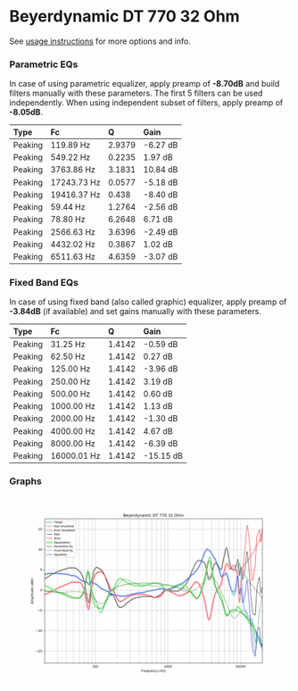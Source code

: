 # Beyerdynamic DT 770 32 Ohm
See [usage instructions](https://github.com/jaakkopasanen/AutoEq#usage) for more options and info.

### Parametric EQs
In case of using parametric equalizer, apply preamp of **-8.70dB** and build filters manually
with these parameters. The first 5 filters can be used independently.
When using independent subset of filters, apply preamp of **-8.05dB**.

| Type    | Fc          |      Q | Gain     |
|:--------|:------------|:-------|:---------|
| Peaking | 119.89 Hz   | 2.9379 | -6.27 dB |
| Peaking | 549.22 Hz   | 0.2235 | 1.97 dB  |
| Peaking | 3763.86 Hz  | 3.1831 | 10.84 dB |
| Peaking | 17243.73 Hz | 0.0577 | -5.18 dB |
| Peaking | 19416.37 Hz | 0.438  | -8.40 dB |
| Peaking | 59.44 Hz    | 1.2764 | -2.56 dB |
| Peaking | 78.80 Hz    | 6.2648 | 6.71 dB  |
| Peaking | 2566.63 Hz  | 3.6396 | -2.49 dB |
| Peaking | 4432.02 Hz  | 0.3867 | 1.02 dB  |
| Peaking | 6511.63 Hz  | 4.6359 | -3.07 dB |

### Fixed Band EQs
In case of using fixed band (also called graphic) equalizer, apply preamp of **-3.84dB**
(if available) and set gains manually with these parameters.

| Type    | Fc          |      Q | Gain      |
|:--------|:------------|:-------|:----------|
| Peaking | 31.25 Hz    | 1.4142 | -0.59 dB  |
| Peaking | 62.50 Hz    | 1.4142 | 0.27 dB   |
| Peaking | 125.00 Hz   | 1.4142 | -3.96 dB  |
| Peaking | 250.00 Hz   | 1.4142 | 3.19 dB   |
| Peaking | 500.00 Hz   | 1.4142 | 0.60 dB   |
| Peaking | 1000.00 Hz  | 1.4142 | 1.13 dB   |
| Peaking | 2000.00 Hz  | 1.4142 | -1.30 dB  |
| Peaking | 4000.00 Hz  | 1.4142 | 4.67 dB   |
| Peaking | 8000.00 Hz  | 1.4142 | -6.39 dB  |
| Peaking | 16000.01 Hz | 1.4142 | -15.15 dB |

### Graphs
![](./Beyerdynamic%20DT%20770%2032%20Ohm.png)